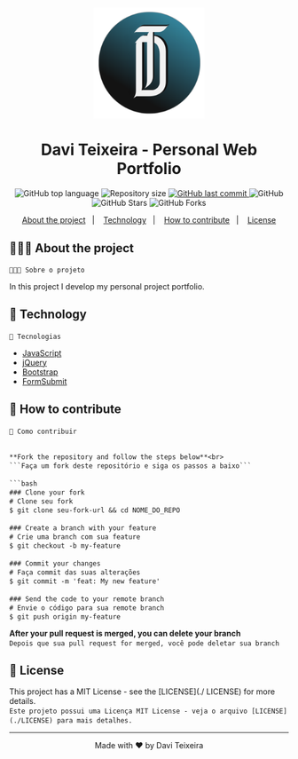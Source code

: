 <h1 align="center">
  <img src="src/img/new-logo.png" in-width="400px" max-width="200px" width="200px" align="center" alt="Personal Portfolio">
</h1>

<h1 align="center">
  Davi Teixeira - Personal Web Portfolio
</h1>

<p align="center">
  <img alt="GitHub top language" src="https://img.shields.io/github/languages/top/daviteixeira-btm/daviteixeira-btm.github.io?style=flat-square">
  
  <img alt="Repository size" src="https://img.shields.io/github/repo-size/daviteixeira-btm/daviteixeira-btm.github.io?style=flat-square">
  
  <a href="https://github.com/daviteixeira-btm/daviteixeira-btm.github.io/commits">
    <img alt="GitHub last commit" src="https://img.shields.io/github/last-commit/daviteixeira-btm/daviteixeira-btm.github.io?style=flat-square">
  </a>
  
  <img alt="GitHub" src="https://img.shields.io/github/license/daviteixeira-btm/daviteixeira-btm.github.io?style=flat-square">

  <img alt="GitHub Stars" src="https://img.shields.io/github/stars/daviteixeira-btm/daviteixeira-btm.github.io?style=social">
	<img alt="GitHub Forks" src="https://img.shields.io/github/forks/daviteixeira-btm/daviteixeira-btm.github.io?style=social"> 
</p>
<p align="center">
  <a href="#-about-the-project">About the project</a>&nbsp;&nbsp;&nbsp;|&nbsp;&nbsp;&nbsp;
  <a href="#-technology">Technology</a>&nbsp;&nbsp;&nbsp;|&nbsp;&nbsp;&nbsp;
  <a href="#-how-to-contribute">How to contribute</a>&nbsp;&nbsp;&nbsp;|&nbsp;&nbsp;&nbsp;
  <a href="#-license">License</a>
</p>

## 👨🏻‍💻 About the project
```👨🏻‍💻 Sobre o projeto```
<p>In this project I develop my personal project portfolio.</p>

## 🚀 Technology
```🚀 Tecnologias```

- [JavaScript](https://developer.mozilla.org/pt-BR/docs/Web/JavaScript)
- [jQuery](https://jquery.com/)
- [Bootstrap](https://getbootstrap.com/)
- [FormSubmit](https://formsubmit.co/)

## 🤔 How to contribute
```🤔 Como contribuir```

```

**Fork the repository and follow the steps below**<br>
```Faça um fork deste repositório e siga os passos a baixo```

```bash
### Clone your fork
# Clone seu fork
$ git clone seu-fork-url && cd NOME_DO_REPO

### Create a branch with your feature
# Crie uma branch com sua feature
$ git checkout -b my-feature

### Commit your changes
# Faça commit das suas alterações
$ git commit -m 'feat: My new feature'

### Send the code to your remote branch
# Envie o código para sua remote branch
$ git push origin my-feature
```
**After your pull request is merged, you can delete your branch** <br>
```Depois que sua pull request for merged, você pode deletar sua branch```

## 📝 License

This project has a MIT License - see the [LICENSE](./ LICENSE) for more details.<br>
```Este projeto possui uma Licença MIT License - veja o arquivo [LICENSE](./LICENSE) para mais detalhes.```

---

<div align="center">

Made with ❤️ by Davi Teixeira

</div>
